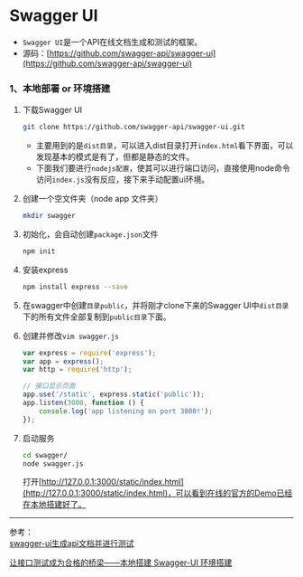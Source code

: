 # Swagger UI

- `Swagger UI`是一个API在线文档生成和测试的框架。
- 源码：[https://github.com/swagger-api/swagger-ui](https://github.com/swagger-api/swagger-ui)

### 1、本地部署 or 环境搭建

1. 下载Swagger UI        
    ```bash
    git clone https://github.com/swagger-api/swagger-ui.git
    ```
    - 主要用到的是`dist目录`，可以进入dist目录打开`index.html`看下界面，可以发现基本的模式是有了，但都是静态的文件。
    - 下面我们要进行`nodejs配置`，使其可以进行端口访问，直接使用node命令访问`index.js`没有反应，接下来手动配置ui环境。

2. 创建一个空文件夹（node app 文件夹）
    ```bash
    mkdir swagger
    ```

3. 初始化，会自动创建`package.json`文件
    ```bash
    npm init
    ```

4. 安装express      
    ```bash
    npm install express --save
    ```

5. 在swagger中创建`目录public`，并将刚才clone下来的Swagger UI中`dist目录`下的所有文件全部复制到`public目录`下面。

6. 创建并修改`vim swagger.js`
    ```js
    var express = require('express');
    var app = express();
    var http = require('http');

    // 接口显示页面
    app.use('/static', express.static('public'));
    app.listen(3000, function () {
        console.log('app listening on port 3000!');
    });
    
    ```

7. 启动服务
    ```bash
    cd swagger/
    node swagger.js
    ```
    打开[http://127.0.0.1:3000/static/index.html](http://127.0.0.1:3000/static/index.html)，可以看到在线的官方的Demo已经在本地搭建好了。

---

参考：    
[swagger-ui生成api文档并进行测试](https://www.cnblogs.com/shamo89/p/7681085.html)

[让接口测试成为合格的桥梁——本地搭建 Swagger-UI 环境搭建](https://testerhome.com/topics/8168)
